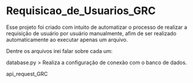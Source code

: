 # Requisicao_de_Usuarios_GRC
Esse projeto foi criado com intuito de automatizar o processo de realizar a requisição de usuário por usuário manualmente, afim de ser realizado automaticamente ao executar apenas um arquivo.

Dentre os arquivos irei falar sobre cada um:

database.py > Realiza a configuração de conexão com o banco de dados.

api_request_GRC
